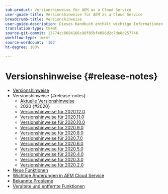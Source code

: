 ```yaml
---
sub-product: Versionshinweise für AEM as a Cloud Service
user-guide-title: Versionshinweise für AEM as a Cloud Service
breadcrumb-title: Versionshinweise
user-guide-description: Dieses Handbuch enthält wichtige Informationen zur neuesten Version von Experience Manager as a Cloud Service, einschließlich neuer, veralteter und entfernter Funktionen und bekannter Probleme.
translation-type: tm+mt
source-git-commit: 13774cc8684166c98f85bf4096d2c7de8d257746
workflow-type: tm+mt
source-wordcount: '103'
ht-degree: 100%

---
```



# Versionshinweise {#release-notes}

+ [Versionshinweise](/help/release-notes/home.md)
+ Versionshinweise {#release-notes}
   + [Aktuelle Versionshinweise](/help/release-notes/release-notes-cloud/release-notes-current.md)
   + 2020 {#2020}
   + [Versionshinweise für 2020.12.0](/help/release-notes/release-notes-cloud/2020/release-notes-2020-12-0.md)
   + [Versionshinweise für 2020.11.0](/help/release-notes/release-notes-cloud/2020/release-notes-2020-11-0.md)
   + [Versionshinweise für 2020.10.0](/help/release-notes/release-notes-cloud/2020/release-notes-2020-10-0.md)
   + [Versionshinweise für 2020.9.0](/help/release-notes/release-notes-cloud/2020/release-notes-2020-9-0.md)
   + [Versionshinweise für 2020.8.0](/help/release-notes/release-notes-cloud/2020/release-notes-2020-8-0.md)
   + [Versionshinweise für 2020.7.0](/help/release-notes/release-notes-cloud/2020/release-notes-2020-7-0.md)
   + [Versionshinweise für 2020.6.0](/help/release-notes/release-notes-cloud/2020/release-notes-2020-6-0.md)
   + [Versionshinweise für 2020.5.0](/help/release-notes/release-notes-cloud/2020/release-notes-2020-5-0.md)
   + [Versionshinweise für 2020.4.0](/help/release-notes/release-notes-cloud/2020/release-notes-2020-4-0.md)
   + [Versionshinweise für 2020.3.0](/help/release-notes/release-notes-cloud/2020/release-notes-2020-3-0.md)
   + [Versionshinweise für 2020.2.0](/help/release-notes/release-notes-cloud/2020/release-notes-2020-2-0.md)
+ [Neue Funktionen](what-is-new.md)
+ [Wichtige Änderungen in AEM Cloud Service](aem-cloud-changes.md)
+ [Bekannte Probleme](known-issues.md)
+ [Veraltete und entfernte Funktionen](deprecated-removed-features.md)